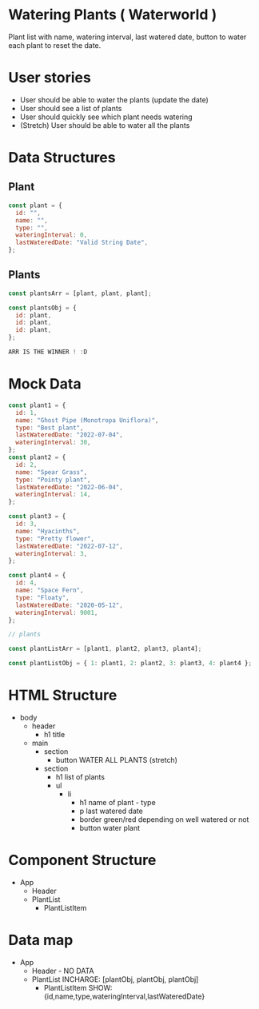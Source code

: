 # Watering Plants ( Waterworld )

Plant list with name, watering interval, last watered date, button to water each plant to reset the date.

# User stories

- User should be able to water the plants (update the date)
- User should see a list of plants
- User should quickly see which plant needs watering
- (Stretch) User should be able to water all the plants

# Data Structures

## Plant

```jsx
const plant = {
  id: "",
  name: "",
  type: "",
  wateringInterval: 0,
  lastWateredDate: "Valid String Date",
};
```

## Plants

```jsx
const plantsArr = [plant, plant, plant];

const plantsObj = {
  id: plant,
  id: plant,
  id: plant,
};

ARR IS THE WINNER ! :D
```

# Mock Data

```jsx
const plant1 = {
  id: 1,
  name: "Ghost Pipe (Monotropa Uniflora)",
  type: "Best plant",
  lastWateredDate: "2022-07-04",
  wateringInterval: 30,
};
const plant2 = {
  id: 2,
  name: "Spear Grass",
  type: "Pointy plant",
  lastWateredDate: "2022-06-04",
  wateringInterval: 14,
};

const plant3 = {
  id: 3,
  name: "Hyacinths",
  type: "Pretty flower",
  lastWateredDate: "2022-07-12",
  wateringInterval: 3,
};

const plant4 = {
  id: 4,
  name: "Space Fern",
  type: "Floaty",
  lastWateredDate: "2020-05-12",
  wateringInterval: 9001,
};

// plants

const plantListArr = [plant1, plant2, plant3, plant4];

const plantListObj = { 1: plant1, 2: plant2, 3: plant3, 4: plant4 };
```

# HTML Structure

- body
  - header
    - h1 title
  - main
    - section
      - button WATER ALL PLANTS (stretch)
    - section
      - h1 list of plants
      - ul
        - li
          - h1 name of plant - type
          - p last watered date
          - border green/red depending on well watered or not
          - button water plant

# Component Structure

- App
  - Header
  - PlantList
    - PlantListItem

# Data map

- App
  - Header - NO DATA
  - PlantList INCHARGE: [plantObj, plantObj, plantObj]
    - PlantListItem SHOW: {id,name,type,wateringInterval,lastWateredDate}

